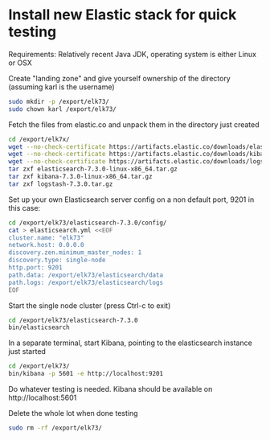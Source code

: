# Install new Elastic stack for quick testing

Requirements:
Relatively recent Java JDK, operating system is either Linux or OSX

Create "landing zone" and give yourself ownership of the directory (assuming karl is the username)
```bash
sudo mkdir -p /export/elk73/
sudo chown karl /export/elk73/
```

Fetch the files from elastic.co and unpack them in the directory just created
```bash
cd /export/elk7x/
wget --no-check-certificate https://artifacts.elastic.co/downloads/elasticsearch/elasticsearch-7.3.0-linux-x86_64.tar.gz
wget --no-check-certificate https://artifacts.elastic.co/downloads/kibana/kibana-7.3.0-linux-x86_64.tar.gz
wget --no-check-certificate https://artifacts.elastic.co/downloads/logstash/logstash-7.3.0.tar.gz
tar zxf elasticsearch-7.3.0-linux-x86_64.tar.gz
tar zxf kibana-7.3.0-linux-x86_64.tar.gz
tar zxf logstash-7.3.0.tar.gz
```

Set up your own Elasticsearch server config on a non default port, 9201 in this case:
```bash
cd /export/elk73/elasticsearch-7.3.0/config/
cat > elasticsearch.yml <<EOF
cluster.name: "elk73"
network.host: 0.0.0.0
discovery.zen.minimum_master_nodes: 1
discovery.type: single-node
http.port: 9201
path.data: /export/elk73/elasticsearch/data
path.logs: /export/elk73/elasticsearch/logs
EOF
```

Start the single node cluster (press Ctrl-c to exit)
```bash
cd /export/elk73/elasticsearch-7.3.0
bin/elasticsearch
```

In a separate terminal, start Kibana, pointing to the elasticsearch instance just started
```bash
cd /export/elk73/
bin/kibana -p 5601 -e http://localhost:9201
```


Do whatever testing is needed. Kibana should be available on http://localhost:5601

Delete the whole lot when done testing
```bash
sudo rm -rf /export/elk73/
```
